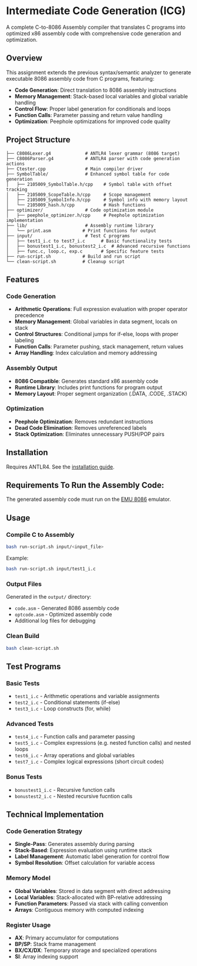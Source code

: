 # Intermediate Code Generation (ICG)

A complete C-to-8086 Assembly compiler that translates C programs into optimized x86 assembly code with comprehensive code generation and optimization.

## Overview

This assignment extends the previous syntax/semantic analyzer to generate executable 8086 assembly code from C programs, featuring:
- **Code Generation**: Direct translation to 8086 assembly instructions
- **Memory Management**: Stack-based local variables and global variable handling
- **Control Flow**: Proper label generation for conditionals and loops
- **Function Calls**: Parameter passing and return value handling
- **Optimization**: Peephole optimizations for improved code quality

## Project Structure

```
├── C8086Lexer.g4             # ANTLR4 lexer grammar (8086 target)
├── C8086Parser.g4            # ANTLR4 parser with code generation actions
├── Ctester.cpp               # Main compiler driver
├── SymbolTable/              # Enhanced symbol table for code generation
│   ├── 2105009_SymbolTable.h/cpp    # Symbol table with offset tracking
│   ├── 2105009_ScopeTable.h/cpp     # Scope management
│   ├── 2105009_SymbolInfo.h/cpp     # Symbol info with memory layout
│   └── 2105009_hash.h/cpp           # Hash functions
├── optimizer/                # Code optimization module
│   ├── peephole_optimizer.h/cpp     # Peephole optimization implementation
├── lib/                      # Assembly runtime library
│   └── print.asm            # Print functions for output
├── input/                    # Test C programs
│   ├── test1_i.c to test7_i.c      # Basic functionality tests
│   ├── bonustest1_i.c, bonustest2_i.c  # Advanced recursive functions
│   ├── func.c, loop.c, exp.c       # Specific feature tests
├── run-script.sh            # Build and run script
└── clean-script.sh          # Cleanup script
```

## Features

### Code Generation
- **Arithmetic Operations**: Full expression evaluation with proper operator precedence
- **Memory Management**: Global variables in data segment, locals on stack
- **Control Structures**: Conditional jumps for if-else, loops with proper labeling
- **Function Calls**: Parameter pushing, stack management, return values
- **Array Handling**: Index calculation and memory addressing

### Assembly Output
- **8086 Compatible**: Generates standard x86 assembly code
- **Runtime Library**: Includes print functions for program output
- **Memory Layout**: Proper segment organization (.DATA, .CODE, .STACK)

### Optimization
- **Peephole Optimization**: Removes redundant instructions
- **Dead Code Elimination**: Removes unreferenced labels
- **Stack Optimization**: Eliminates unnecessary PUSH/POP pairs

## Installation

Requires ANTLR4. See the [installation guide](https://github.com/azraihan/CSE_coursework/blob/main/3-1/CSE%20310/Offline-3/Getting_Started_with_ANTLR4.pdf).

## Requirements To Run the Assembly Code:
The generated assembly code must run on the [EMU 8086](https://emu8086-microprocessor-emulator.en.download.it/) emulator.

## Usage

### Compile C to Assembly
```bash
bash run-script.sh input/<input_file>
```

Example:
```bash
bash run-script.sh input/test1_i.c
```

### Output Files
Generated in the `output/` directory:
- `code.asm` - Generated 8086 assembly code
- `optcode.asm` - Optimized assembly code
- Additional log files for debugging

### Clean Build
```bash
bash clean-script.sh
```

## Test Programs

### Basic Tests
- `test1_i.c` - Arithmetic operations and variable assignments
- `test2_i.c` - Conditional statements (if-else)
- `test3_i.c` - Loop constructs (for, while)

### Advanced Tests  
- `test4_i.c` - Function calls and parameter passing
- `test5_i.c` - Complex expressions (e.g. nested function calls) and nested loops
- `test6_i.c` - Array operations and global variables
- `test7_i.c` - Complex logical expressions (short circuit codes)

### Bonus Tests
- `bonustest1_i.c` - Recursive function calls
- `bonustest2_i.c` - Nested recursive fucntion calls

## Technical Implementation

### Code Generation Strategy
- **Single-Pass**: Generates assembly during parsing
- **Stack-Based**: Expression evaluation using runtime stack
- **Label Management**: Automatic label generation for control flow
- **Symbol Resolution**: Offset calculation for variable access

### Memory Model
- **Global Variables**: Stored in data segment with direct addressing
- **Local Variables**: Stack-allocated with BP-relative addressing
- **Function Parameters**: Passed via stack with calling convention
- **Arrays**: Contiguous memory with computed indexing

### Register Usage
- **AX**: Primary accumulator for computations
- **BP/SP**: Stack frame management
- **BX/CX/DX**: Temporary storage and specialized operations
- **SI**: Array indexing support